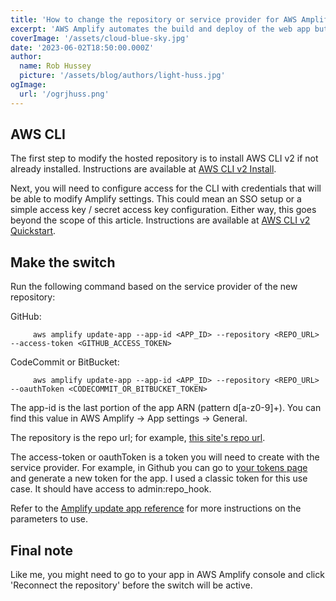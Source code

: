 ```yaml
---
title: 'How to change the repository or service provider for AWS Amplify'
excerpt: 'AWS Amplify automates the build and deploy of the web app but it can be tricky to switch over to a different repository or provider when needed.'
coverImage: '/assets/cloud-blue-sky.jpg'
date: '2023-06-02T18:50:00.000Z'
author:
  name: Rob Hussey
  picture: '/assets/blog/authors/light-huss.jpg'
ogImage:
  url: '/ogrjhuss.png'
---
```


## AWS CLI
The first step to modify the hosted repository is to install AWS CLI v2 if not already installed. Instructions are available at [AWS CLI v2 Install](https://docs.aws.amazon.com/cli/latest/userguide/getting-started-install.html).

Next, you will need to configure access for the CLI with credentials that will be able to modify Amplify settings. This could mean an SSO setup or a simple access key / secret access key configuration. Either way, this goes beyond the scope of this article. Instructions are available at [AWS CLI v2 Quickstart](https://docs.aws.amazon.com/cli/latest/userguide/getting-started-quickstart.html).

## Make the switch
Run the following command based on the service provider of the new repository:

GitHub:
```
     aws amplify update-app --app-id <APP_ID> --repository <REPO_URL> --access-token <GITHUB_ACCESS_TOKEN>
```
CodeCommit or BitBucket:
```
     aws amplify update-app --app-id <APP_ID> --repository <REPO_URL> --oauthToken <CODECOMMIT_OR_BITBUCKET_TOKEN>
```

The app-id is the last portion of the app ARN (pattern d[a-z0-9]+). You can find this value in AWS Amplify -> App settings -> General.

The repository is the repo url; for example, [this site's repo url](https://github.com/hussrj/static-next-site).

The access-token or oauthToken is a token you will need to create with the service provider. For example, in Github you can go to [your tokens page](https://github.com/settings/tokens) and generate a new token for the app. I used a classic token for this use case. It should have access to admin:repo_hook.

Refer to the [Amplify update app reference](https://docs.aws.amazon.com/cli/latest/reference/amplify/update-app.html) for more instructions on the parameters to use.

## Final note
Like me, you might need to go to your app in AWS Amplify console and click 'Reconnect the repository' before the switch will be active.